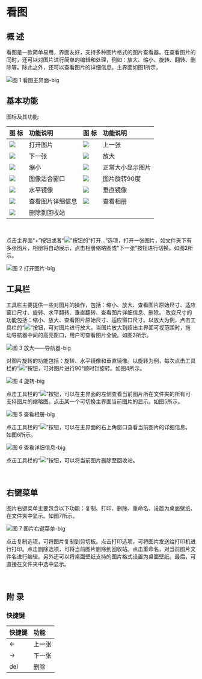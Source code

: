 # 看图
## 概 述
看图是一款简单易用，界面友好，支持多种图片格式的图片查看器。在查看图片的同时，还可以对图片进行简单的编辑和处理，例如：放大、缩小、旋转、翻转、删除等。除此之外，还可以查看图片的详细信息。主界面如图1所示。

![图 1 看图主界面-big](image/main.png)
<br>

## 基本功能
图标及其功能:

|图 标	|功能说明	|图 标|	功能说明
| :------------ | :------------ | :------------ | :------------ |
|![](image/btn0.png)|	打开图片	|![](image/btn1.png)|	上一张
|![](image/btn2.png)|	下一张|![](image/btn3.png)|	放大
|![](image/btn4.png)|	缩小|![](image/btn5.png)|	正常大小显示图片
|![](image/btn6.png)|	图像适合窗口|![](image/btn7.png)|图片旋转90度
|![](image/btn8.png)|	水平镜像|![](image/btn9.png)|垂直镜像
|![](image/btn10.png)|	查看图片详细信息|![](image/btn12.png)| 查看相册
|![](image/btn11.png)|	删除到回收站|

<br>

点击主界面“+”按钮或者“![](image/menu1.png)”按钮的“打开...”选项，打开一张图片，如文件夹下有多张图片，相册将自动展示，点击相册缩略图或“下一张”按钮进行切换。如图2所示。

![图 2 打开图片-big](image/openImage.png)
<br>

## 工具栏
工具栏主要提供一些对图片的操作，包括：缩小、放大、查看图片原始尺寸、适应窗口尺寸、旋转、水平翻转、垂直翻转、查看图片详细信息、删除。
改变尺寸的功能包括：缩小、放大、查看图片原始尺寸、适应窗口尺寸。以放大为例，点击工具栏的“![](image/btn3.png)”按钮，可对图片进行放大。当图片放大到超出主界面可视范围时，拖动导航器中间的高亮窗口，用户可查看图片全貌。如图3所示。

![图 3 放大——导航器-big](image/enlarge1.png)

对图片旋转的功能包括：旋转、水平镜像和垂直镜像。以旋转为例，每次点击工具栏的“![](image/btn7.png)”按钮，可对图片进行90°顺时针旋转。如图4所示。

![图 4 旋转-big](image/rorate.png)

点击工具栏的“![](image/btn12.png)”按钮，可以在主界面的左侧查看当前图片所在文件夹的所有可支持图片的缩略图。点击某一个可切换主界面当前图片的显示。如图5所示。

![图 5 查看相册-big](image/side.png)

点击工具栏的“![](image/btn10.png)”按钮，可以在主界面的右上角窗口查看当前图片的详细信息。如图6所示。

![图 6 查看详细信息-big](image/information1.png)

点击工具栏的“![](image/btn11.png)”按钮，可以将当前图片删除至回收站。

<br>

## 右键菜单
图片右键菜单主要包含以下功能：复制、打印、删除、重命名、设置为桌面壁纸、在文件夹中显示。如图7所示。

![图 7 图片右键菜单-big](image/menu.png)

点击复制选项，可将图片复制到剪切板。点击打印选项，可将图片发送给打印机进行打印。点击删除选项，可将当前图片删除到回收站。点击重命名，对当前图片文件名进行编辑。另外还可以将桌面壁纸支持的图片格式设置为桌面壁纸。最后，可直接在文件夹中选中显示。

<br>

## 附 录
### 快捷键

| 快捷键 | 功能 |
| :------------ | :------------ | 
|← | 上一张
|→ | 下一张
|del | 删除

